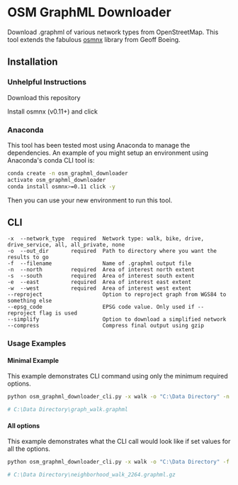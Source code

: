 # OSM GraphML Downloader
Download .graphml of various network types from OpenStreetMap. This tool extends the fabulous [osmnx](https://github.com/gboeing/osmnx) library from Geoff Boeing.

## Installation

### Unhelpful Instructions

Download this repository

Install osmnx (v0.11+) and click

### Anaconda

This tool has been tested most using Anaconda to manage the dependencies. An example of you might setup an environment using Anaconda's conda CLI tool is:

```bash
conda create -n osm_graphml_downloader
activate osm_graphml_downloader
conda install osmnx>=0.11 click -y
```

Then you can use your new environment to run this tool.

## CLI
```
-x  --network_type  required  Network type: walk, bike, drive, drive_service, all, all_private, none
-o  --out_dir       required  Path to directory where you want the results to go
-f  --filename                Name of .graphml output file
-n  --north         required  Area of interest north extent
-s  --south         required  Area of interest south extent
-e  --east          required  Area of interest east extent
-w  --west          required  Area of interest west extent
--reproject                   Option to reproject graph from WGS84 to something else
--epsg_code                   EPSG code value. Only used if --reproject flag is used
--simplify                    Option to download a simplified network
--compress                    Compress final output using gzip
```

### Usage Examples

#### Minimal Example

This example demonstrates CLI command using only the minimum required options.

```bash
python osm_graphml_downloader_cli.py -x walk -o "C:\Data Directory" -n 35.802884 -s 35.793138 -e -78.597478 -w -78.612413

# C:\Data Directory\graph_walk.graphml
```

#### All options

This example demonstrates what the CLI call would look like if set values for all the options.

```bash
python osm_graphml_downloader_cli.py -x walk -o "C:\Data Directory" -f neighborhood_walk_2264 -n 35.802884 -s 35.793138 -e -78.597478 -w -78.612413 --reproject --epsg_code 2264 --simplify --compress

# C:\Data Directory\neighborhood_walk_2264.graphml.gz
```
